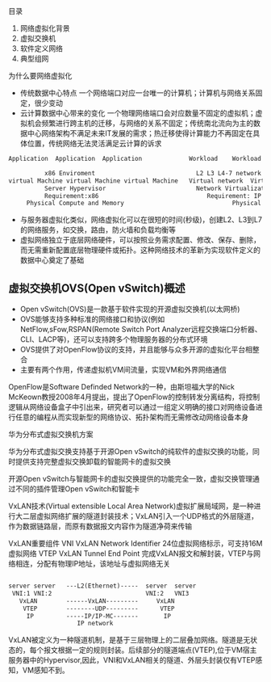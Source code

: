 目录
1. 网络虚拟化背景
2. 虚拟交换机
3. 软件定义网络
4. 典型组网

为什么要网络虚拟化

- 传统数据中心特点 一个网络端口对应一台唯一的计算机；计算机与网络关系固定，很少变动
- 云计算数据中心带来的变化 一个物理网络端口会对应数量不固定的虚拟机；虚拟机会频繁进行跨主机的迁移，与网络的关系不固定；传统南北流向为主的数据中心网络架构不满足未来IT发展的需求；热迁移使得计算能力不再固定在具体位置，传统网络无法灵活满足云计算的诉求

```txt
Application  Application  Application             Workload    Workload   Workload

          x86 Enviroment                            L2 L3 L4-7 network Service
virtual Machine virtual Machine virtual Machine   Virtual network  Virtual network
          Server Hypervisor                         Network Virtualization Platform
          Requirement:x86                              Requirement: IP Transport
     Physical Compute and Memory                              Physical Network
```
- 与服务器虚拟化类似，网络虚拟化可以在很短的时间(秒级)，创建L2、L3到L7的网络服务，如交换，路由，防火墙和负载均衡等
- 虚拟网络独立于底层网络硬件，可以按照业务需求配置、修改、保存、删除，而无需重新配置底层物理硬件或拓扑。这种网络技术的革新为实现软件定义的数据中心奠定了基础

虚拟交换机OVS(Open vSwitch)概述
---

- Open vSwitch(OVS)是一款基于软件实现的开源虚拟交换机(以太网桥)
- OVS能够支持多种标准的网络接口和协议(例如NetFlow,sFow,RSPAN(Remote Switch Port Analyzer远程交换端口分析器、CLI、LACP等)，还可以支持跨多个物理服务器的分布式环境
- OVS提供了对OpenFlow协议的支持，并且能够与众多开源的虚拟化平台相整合
- 主要有两个作用，传递虚拟机VM间流量，实现VM和外界网络通信

OpenFlow是Software Definded Network的一种，由斯坦福大学的Nick McKeown教授2008年4月提出，提出了OpenFlow的控制转发分离结构，将控制逻辑从网络设备盒子中引出来，研究者可以通过一组定义明确的接口对网络设备进行任意的编程从而实现新型的网络协议、拓扑架构而无需修改动网络设备本身

华为分布式虚拟交换机方案

华为分布式虚拟交换支持基于开源Open vSwitch的纯软件的虚拟交换的功能，同时提供支持完整虚拟交换卸载的智能网卡的虚拟交换

开源Open vSwitch与智能网卡的虚拟交换提供的功能完全一致，虚拟交换管理通过不同的插件管理Open vSwitch和智能卡

VxLAN技术(Virtual extensible Local Area Network)虚拟扩展局域网，是一种进行大二层虚拟网络扩展的隧道封装技术；VxLAN引入一个UDP格式的外层隧道，作为数据链路层，而原有数据报文内容作为隧道净荷来传输

VxLAN重要组件
VNI VxLAN Network Identifier 24位虚拟网络标示，可支持16M虚拟网络
VTEP VxLAN Tunnel End Point 完成VxLAN报文和解封装，VTEP与网络相连，分配有物理IP地址，该地址与虚拟网络无关

```txt

server server   ---L2(Ethernet)-----  server  server
 VNI:1 VNI:2                          VNI:2   VNI3
   VxLAN        ------VxLAN---------     VxLAN
    VTEP        --------UDP---------      VTEP
     IP         -----IP/IP-MC-------       IP
                   IP network
```
VxLAN被定义为一种隧道机制，是基于三层物理上的二层叠加网络。隧道是无状态的，每个报文根据一定的规则封装。后续部分的隧道端点(VTEP),位于VM宿主服务器中的Hypervisor,因此，VNI和VxLAN相关的隧道、外层头封装仅有VTEP感知，VM感知不到。


